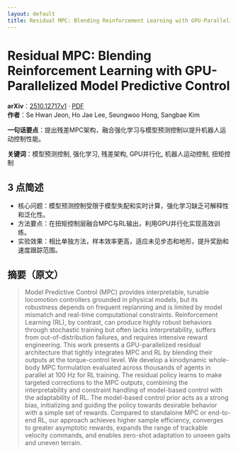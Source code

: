 ```yaml
---
layout: default
title: Residual MPC: Blending Reinforcement Learning with GPU-Parallelized Model Predictive Control
---
```


# Residual MPC: Blending Reinforcement Learning with GPU-Parallelized Model Predictive Control
**arXiv**：[2510.12717v1](https://arxiv.org/abs/2510.12717) · [PDF](https://arxiv.org/pdf/2510.12717.pdf)  
**作者**：Se Hwan Jeon, Ho Jae Lee, Seungwoo Hong, Sangbae Kim  

**一句话要点**：提出残差MPC架构，融合强化学习与模型预测控制以提升机器人运动控制性能。

**关键词**：模型预测控制, 强化学习, 残差架构, GPU并行化, 机器人运动控制, 扭矩控制

## 3 点简述
- 核心问题：模型预测控制受限于模型失配和实时计算，强化学习缺乏可解释性和泛化性。
- 方法要点：在扭矩控制层融合MPC与RL输出，利用GPU并行化实现高效训练。
- 实验效果：相比单独方法，样本效率更高，适应未见步态和地形，提升奖励和速度跟踪范围。

## 摘要（原文）

> Model Predictive Control (MPC) provides interpretable, tunable locomotion
> controllers grounded in physical models, but its robustness depends on frequent
> replanning and is limited by model mismatch and real-time computational
> constraints. Reinforcement Learning (RL), by contrast, can produce highly
> robust behaviors through stochastic training but often lacks interpretability,
> suffers from out-of-distribution failures, and requires intensive reward
> engineering. This work presents a GPU-parallelized residual architecture that
> tightly integrates MPC and RL by blending their outputs at the torque-control
> level. We develop a kinodynamic whole-body MPC formulation evaluated across
> thousands of agents in parallel at 100 Hz for RL training. The residual policy
> learns to make targeted corrections to the MPC outputs, combining the
> interpretability and constraint handling of model-based control with the
> adaptability of RL. The model-based control prior acts as a strong bias,
> initializing and guiding the policy towards desirable behavior with a simple
> set of rewards. Compared to standalone MPC or end-to-end RL, our approach
> achieves higher sample efficiency, converges to greater asymptotic rewards,
> expands the range of trackable velocity commands, and enables zero-shot
> adaptation to unseen gaits and uneven terrain.

